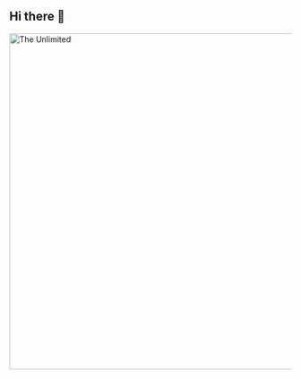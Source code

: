 ## Hi there 👋



<img src = "https://static.wikia.nocookie.net/6b30252d-d46c-49da-8e5d-427ec2f8639f/scale-to-width/755" alt="The Unlimited" width="600">
<!--
**Danny1kk/Danny1kk** is a ✨ _special_ ✨ repository because its `README.md` (this file) appears on your GitHub profile.

Here are some ideas to get you started:

- 🔭 I’m currently working on ...
- 🌱 I’m currently learning ...
- 👯 I’m looking to collaborate on ...
- 🤔 I’m looking for help with ...
- 💬 Ask me about ...
- 📫 How to reach me: ...
- 😄 Pronouns: ...
- ⚡ Fun fact: ...
-->
